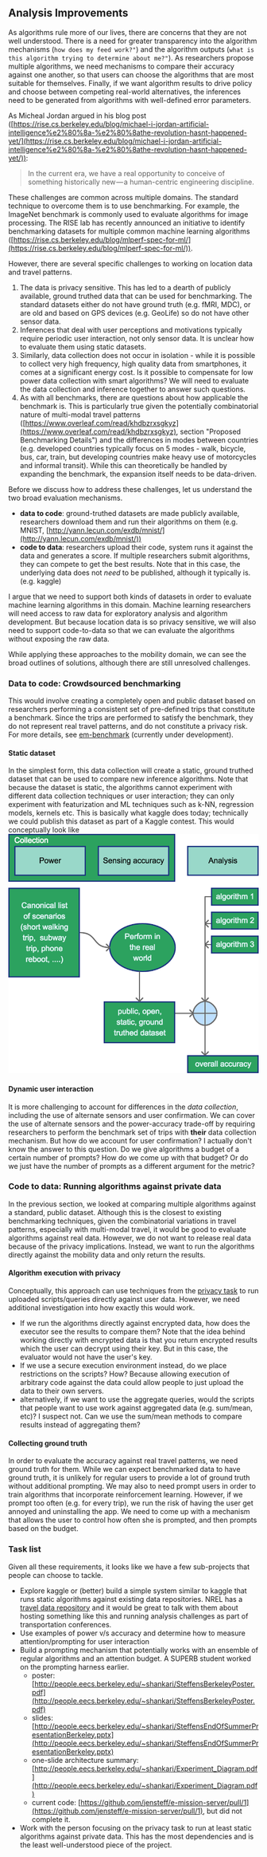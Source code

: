 ## Analysis Improvements ##
As algorithms rule more of our lives, there are concerns that they are not well
understood. There is a need for greater transparency into the algorithm
mechanisms (`how does my feed work?"`) and the algorithm outputs (`what is
this algorithm trying to determine about me?"`).  As researchers propose
multiple algorithms, we need mechanisms to compare their accuracy against one
another, so that users can choose the algorithms that are most suitable for
themselves.  Finally, if we want algorithm results to drive policy and choose
between competing real-world alternatives, the inferences need to be generated
from algorithms with well-defined error parameters.

As Micheal Jordan argued in his blog post ([https://rise.cs.berkeley.edu/blog/michael-i-jordan-artificial-intelligence%e2%80%8a-%e2%80%8athe-revolution-hasnt-happened-yet/](https://rise.cs.berkeley.edu/blog/michael-i-jordan-artificial-intelligence%e2%80%8a-%e2%80%8athe-revolution-hasnt-happened-yet/)):

> In the current era, we have a real opportunity to conceive of something
> historically new — a human-centric engineering discipline.

These challenges are common across multiple domains. The standard technique to
overcome them is to use benchmarking. For example, the ImageNet benchmark is
commonly used to evaluate algorithms for image processing. The RISE lab has
recently announced an initiative to identify benchmarking datasets for multiple
common machine learning algorithms ([https://rise.cs.berkeley.edu/blog/mlperf-spec-for-ml/](https://rise.cs.berkeley.edu/blog/mlperf-spec-for-ml/)).

However, there are several specific challenges to working on location data and
travel patterns.
1. The data is privacy sensitive. This has led to a dearth of publicly
available, ground truthed data that can be used for benchmarking. The standard
datasets either do not have ground truth (e.g. fMRI, MDC), or are old and based
on GPS devices (e.g. GeoLife) so do not have other sensor data.
2. Inferences that deal with user perceptions and motivations typically require
periodic user interaction, not only sensor data. It is unclear how to evaluate
them using static datasets.
3. Similarly, data collection does not occur in isolation - while it is
possible to collect very high frequency, high quality data from smartphones, it
comes at a significant energy cost. Is it possible to compensate for low power
data collection with smart algorithms? We will need to evaluate the data
collection and inference together to answer such questions.
4. As with all benchmarks, there are questions about how applicable the
benchmark is. This is particularly true given the potentially combinatorial
nature of multi-modal travel patterns ([https://www.overleaf.com/read/khdbzrxsgkyz](https://www.overleaf.com/read/khdbzrxsgkyz), section "Proposed Benchmarking Details") and the differences in modes between
countries (e.g. developed countries typically focus on 5 modes - walk, bicycle,
bus, car, train, but developing countries make heavy use of motorcycles and
informal transit). While this can theoretically be handled by expanding the
benchmark, the expansion itself needs to be data-driven.

Before we discuss how to address these challenges, let us understand the 
two broad evaluation mechanisms.
- **data to code**: ground-truthed datasets are made publicly available,
  researchers download them and run their algorithms on them (e.g. MNIST,
  [http://yann.lecun.com/exdb/mnist/](http://yann.lecun.com/exdb/mnist/))
- **code to data**: researchers upload their code, system runs it against the data
  and generates a score. If multiple researchers submit algorithms, they can
  compete to get the best results. Note that in this case, the underlying data
  does not _need_ to be published, although it typically is. (e.g. kaggle)

I argue that we need to support both kinds of datasets in order to evaluate
machine learning algorithms in this domain. Machine learning researchers will
need access to raw data for exploratory analysis and algorithm development. But
because location data is so privacy sensitive, we will also need to support
code-to-data so that we can evaluate the algorithms without exposing the raw
data.

While applying these approaches to the mobility domain, we can see the broad outlines of solutions,
although there are still unresolved challenges.

### Data to code: Crowdsourced benchmarking ###
This would involve creating a completely open and public dataset based on
researchers performing a consistent set of pre-defined trips that constitute a
benchmark. Since the trips are performed to satisfy the benchmark, they do not
represent real travel patterns, and do not constitute a privacy risk. For more
details, see [em-benchmark](https://www.overleaf.com/read/khdbzrxsgkyz) (currently
under development).

#### Static dataset ####
In the simplest form, this data collection will create a static, ground truthed
dataset that can be used to compare new inference algorithms. Note
that because the dataset is static, the algorithms cannot experiment with
different data collection techniques or user interaction; they can only experiment
with featurization and ML techniques such as k-NN, regression models, kernels etc.
This is basically what kaggle does today; technically we could publish this dataset
as part of a Kaggle contest.  This would conceptually look like
![Static dataset benchmarking strategy](../../assets/future_work/benchmarking_strategy_static.png)

#### Dynamic user interaction ####
It is more challenging to account for differences in the _data collection_,
including the use of alternate sensors and user confirmation. We can cover the
use of alternate sensors and the power-accuracy trade-off by requiring
researchers to perform the benchmark set of trips with **their** data collection
mechanism. But how do we account for user confirmation? I actually don't know
the answer to this question. Do we give algorithms a budget of a certain number
of prompts? How do we come up with that budget? Or do we just have the number
of prompts as a different argument for the metric?

### Code to data: Running algorithms against private data ###
In the previous section, we looked at comparing multiple algorithms against a
standard, public dataset. Although this is the closest to existing benchmarking
techniques, given the combinatorial variations in travel patterns, especially with multi-modal
travel, it would be good to evaluate algorithms against real data. However, we
do not want to release real data because of the privacy implications. Instead,
we want to run the algorithms directly against the mobility data and only
return the results.

#### Algorithm execution with privacy ####
Conceptually, this approach can use techniques from the [privacy
task](privacy.md) to run uploaded scripts/queries directly against user data.
However, we need additional investigation into how exactly this would work.

- If we run the algorithms directly against encrypted data, how does the
  executor see the results to compare them? Note that the idea behind working
  directly with encrypted data is that you return encrypted results which the
  user can decrypt using their key. But in this case, the evaluator would not
  have the user's key.
- If we use a secure execution environment instead, do we place restrictions on
  the scripts? How? Because allowing execution of arbitrary code against the data
  could allow people to just upload the data to their own servers.
- alternatively, if we want to use the aggregate queries, would the scripts
  that people want to use work against aggregated data (e.g.  sum/mean, etc)? I
  suspect not. Can we use the sum/mean methods to compare results instead of
  aggregating them?

#### Collecting ground truth ####
In order to evaluate the accuracy against real travel patterns, we need ground
truth for them. While we can expect benchmarked data to have ground truth, it
is unlikely for regular users to provide a lot of ground truth without 
additional prompting. We may also to need prompt users in order to train algorithms
that incorporate reinforcement learning. However, if we prompt too often (e.g. for every trip),
we run the risk of having the user get annoyed and uninstalling the app. We need to
come up with a mechanism that allows the user to control how often she is prompted,
and then prompts based on the budget.

### Task list ###
Given all these requirements, it looks like we have a few sub-projects that
people can choose to tackle.
- Explore kaggle or (better) build a simple system similar to kaggle that runs
  static algorithms against existing data repositories. NREL has a [travel data
  repository](https://www.nrel.gov/transportation/secure-transportation-data/tsdc-about.html)
  and it would be great to talk with them about hosting something like this and running
  analysis challenges as part of transportation conferences.
- Use examples of power v/s accuracy and determine how to measure
  attention/prompting for user interaction
- Build a prompting mechanism that potentially works with an ensemble of
  regular algorithms and an attention budget. A SUPERB student worked on the
  prompting harness earlier.
  - poster: [http://people.eecs.berkeley.edu/~shankari/SteffensBerkeleyPoster.pdf](http://people.eecs.berkeley.edu/~shankari/SteffensBerkeleyPoster.pdf)
  - slides: [http://people.eecs.berkeley.edu/~shankari/SteffensEndOfSummerPresentationBerkeley.pptx](http://people.eecs.berkeley.edu/~shankari/SteffensEndOfSummerPresentationBerkeley.pptx)
  - one-slide architecture summary: [http://people.eecs.berkeley.edu/~shankari/Experiment_Diagram.pdf](http://people.eecs.berkeley.edu/~shankari/Experiment_Diagram.pdf)
  - current code: [https://github.com/jensteff/e-mission-server/pull/1](https://github.com/jensteff/e-mission-server/pull/1), but did not complete it.
- Work with the person focusing on the privacy task to run at least static
  algorithms against private data. This has the most dependencies and is the
  least well-understood piece of the project.
